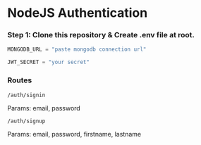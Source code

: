 # NodeJS Authentication

### Step 1: Clone this repository & Create .env file at root.

```js
MONGODB_URL = "paste mongodb connection url"

JWT_SECRET = "your secret"
```

### Routes

`/auth/signin`

Params: email, password

`/auth/signup`

Params: email, password, firstname, lastname